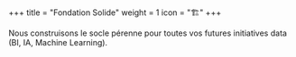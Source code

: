 +++
title = "Fondation Solide"
weight = 1
icon = "🏗️"
+++

Nous construisons le socle pérenne pour toutes vos futures initiatives data (BI, IA, Machine Learning).
